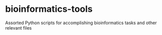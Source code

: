 # bioinformatics-tools
Assorted Python scripts for accomplishing bioinformatics tasks and other relevant files
